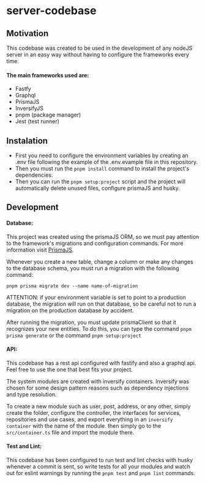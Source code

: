 # server-codebase

## Motivation
This codebase was created to be used in the development of any nodeJS server in an easy way without having to configure the frameworks every time.

#### The main frameworks used are:
- Fastfy
- Graphql
- PrismaJS
- InversifyJS
- pnpm (package manager)
- Jest (test runner)

  
## Instalation
- First you need to configure the environment variables by creating an .env file following the example of the .env.evample file in this repository.
- Then you must run the `pnpm install` command to install the project's dependencies.
- Then you can run the `pnpm setup:project` script and the project will automatically delete unused files, configure prismaJS and husky.

## Development

#### Database:
This project was created using the prismaJS ORM, so we must pay attention to the framework's migrations and configuration commands. For more information visit [PrismaJS](https://https://www.prisma.io/).

Whenever you create a new table, change a column or make any changes to the database schema, you must run a migration with the following command:

``pnpm prisma migrate dev --name name-of-migration``

ATTENTION: if your environment variable is set to point to a production database, the migration will run on that database, so be careful not to run a migration on the production database by accident.

After running the migration, you must update prismaClient so that it recognizes your new entities. To do this, you can type the command `pnpm prisma generate` or the command `pnpm setup:project`

#### API:
This codebase has a rest api configured with fastify and also a graphql api. Feel free to use the one that best fits your project.

The system modules are created with inversify containers.
Inversify was chosen for some design pattern reasons such as dependency injections and type resolution.

To create a new module such as user, post, address, or any other, simply create the folder, configure the controller, the interfaces for services, repositories and use cases, and export everything in an `inversify container` with the name of the module. then simply go to the `src/container.ts` file and import the module there.

#### Test and Lint:
This codebase has been configured to run test and lint checks with husky whenever a commit is sent, so write tests for all your modules and watch out for eslint warnings by running the `pnpm test` and `pnpm lint` commands.

